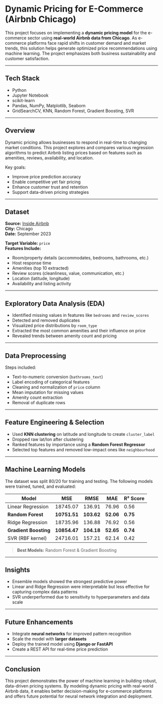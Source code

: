 # Dynamic Pricing for E-Commerce (Airbnb Chicago)

This project focuses on implementing a **dynamic pricing model** for the e-commerce sector using **real-world Airbnb data from Chicago**. As e-commerce platforms face rapid shifts in customer demand and market trends, this solution helps generate optimized price recommendations using machine learning. The project emphasizes both business sustainability and customer satisfaction.

---

## Tech Stack

- Python
- Jupyter Notebook
- scikit-learn
- Pandas, NumPy, Matplotlib, Seaborn
- GridSearchCV, KNN, Random Forest, Gradient Boosting, SVR

---

## Overview

Dynamic pricing allows businesses to respond in real-time to changing market conditions. This project explores and compares various regression algorithms to predict Airbnb listing prices based on features such as amenities, reviews, availability, and location.

Key goals:

- Improve price prediction accuracy
- Enable competitive yet fair pricing
- Enhance customer trust and retention
- Support data-driven pricing strategies

---

## Dataset

**Source:** [Inside Airbnb](https://insideairbnb.com/get-the-data)  
**City:** Chicago  
**Date:** September 2023

**Target Variable:** `price`  
**Features Include:**

- Room/property details (accommodates, bedrooms, bathrooms, etc.)
- Host response time
- Amenities (top 10 extracted)
- Review scores (cleanliness, value, communication, etc.)
- Location (latitude, longitude)
- Availability and listing activity

---

## Exploratory Data Analysis (EDA)

- Identified missing values in features like `bedrooms` and `review_scores`
- Detected and removed duplicates
- Visualized price distributions by `room_type`
- Extracted the most common amenities and their influence on price
- Revealed trends between amenity count and pricing

---

## Data Preprocessing

Steps included:

- Text-to-numeric conversion (`bathrooms_text`)
- Label encoding of categorical features
- Cleaning and normalization of `price` column
- Mean imputation for missing values
- Amenity count extraction
- Removal of duplicate rows

---

## Feature Engineering & Selection

- Used **KNN clustering** on latitude and longitude to create `cluster_label`
- Dropped raw lat/lon after clustering
- Ranked features by importance using a **Random Forest Regressor**
- Selected top features and removed low-impact ones like `neighbourhood`

---

## Machine Learning Models

The dataset was split 80/20 for training and testing. The following models were trained, tuned, and evaluated:

| Model                 | MSE          | RMSE       | MAE       | R² Score |
| --------------------- | ------------ | ---------- | --------- | -------- |
| Linear Regression     | 18745.07     | 136.91     | 76.96     | 0.56     |
| **Random Forest**     | **10751.51** | **103.62** | **52.06** | **0.75** |
| Ridge Regression      | 18735.96     | 136.88     | 76.92     | 0.56     |
| **Gradient Boosting** | **10854.47** | **104.18** | **52.65** | **0.74** |
| SVR (RBF kernel)      | 24716.01     | 157.21     | 62.14     | 0.42     |

> **Best Models:** Random Forest & Gradient Boosting

---

## Insights

- Ensemble models showed the strongest predictive power
- Linear and Ridge Regression were interpretable but less effective for capturing complex data patterns
- SVR underperformed due to sensitivity to hyperparameters and data scale

---

## Future Enhancements

- Integrate **neural networks** for improved pattern recognition
- Scale the model with **larger datasets**
- Deploy the trained model using **Django or FastAPI**
- Create a REST API for real-time price prediction

---

## Conclusion

This project demonstrates the power of machine learning in building robust, data-driven pricing systems. By modeling dynamic pricing with real-world Airbnb data, it enables better decision-making for e-commerce platforms and offers future potential for neural network integration and deployment.
